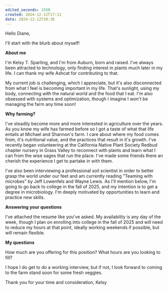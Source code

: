 ```yaml
---
edited_seconds: 1550
created: 2024-12-12T17:11
date: 2024-12-12T20:36
---
```


Hello Diane,

I'll start with the blurb about myself! 

**About me**

I'm Kelsy T. Sparling, and I'm from Auburn, born and raised. I've always been attracted to technology, only finding interest in plants much later in my life. I can thank my wife Ashcat for contributing to that.

My current job is challenging, which I appreciate, but it's also disconnected from what I feel is becoming important in my life. That's sunlight, using my body, connecting with the natural world and the food that I eat. I'm also obsessed with systems and optimization, though I imagine I won't be managing the farm any time soon! 

**Why farming?**

I've steadily become more and more interested in agriculture over the years. As you know my wife has farmed before so I got a taste of what that life entails at Michael and Shannon's farm. I care about where my food comes from, it's nutritional value, and the practices that result in it's growth. I've recently began volunteering at the California Native Plant Society Redbud chapter nursery in Grass Valley to reconnect with plants and learn what I can from the wise sages that run the place. I've made some friends there an cherish the experience I get to partake in with them.

I've also been interviewing a professional soil scientist in order to better grasp the world under our feet and am currently reading "Teaming with microbes" by Jeff Lowenfels and Wayne Lewis. As I'll mention below, I'm going to go back to college in the fall of 2025, and my intention is to get a degree in microbiology. I'm deeply motivated by opportunities to learn and practice new skills.

**Answering your questions**

I've attached the resume like you've asked. My availability is any day of the week, though I plan on enrolling into college in the fall of 2025 and will need to reduce my hours at that point, ideally working weekends if possible, but will remain flexible.

**My questions**

How much are you offering for this position? What hours are you looking to fill?

I hope I do get to do a working interview, but if not, I look forward to coming to the farm stand soon for some fresh veggies.

Thank you for your time and consideration,
Kelsy